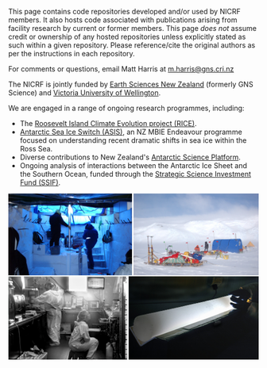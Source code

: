 This page contains code repositories developed and/or used by NICRF members. It also hosts code associated with publications arising from facility research by current or former members. This page *does not* assume credit or ownership of any hosted repositories unless explicitly stated as such within a given repository. Please reference/cite the original authors as per the instructions in each repository.

For comments or questions, email Matt Harris at m.harris@gns.cri.nz

The NICRF is jointly funded by [Earth Sciences New Zealand](https://www.earthsciences.nz/) (formerly GNS Science) and [Victoria University of Wellington](https://www.wgtn.ac.nz/).

We are engaged in a range of ongoing research programmes, including:
* The [Roosevelt Island Climate Evolution project (RICE)](http://www.rice.aq/).
* [Antarctic Sea Ice Switch (ASIS)](https://www.seaice.aq/), an NZ MBIE Endeavour programme focused on understanding recent dramatic shifts in sea ice within the Ross Sea.
* Diverse contributions to New Zealand's [Antarctic Science Platform](https://www.antarcticscienceplatform.org.nz/).
* Ongoing analysis of interactions between the Antarctic Ice Sheet and the Southern Ocean, funded through the [Strategic Science Investment Fund (SSIF)](https://www.mbie.govt.nz/science-and-technology/science-and-innovation/funding-information-and-opportunities/investment-funds/strategic-science-investment-fund).

![mosaic of several images including inside a shallow ice core drill tent, a field camp in Antarctica, an ice core illuminated from beneath, and a black and white photo of team members working in the facility clean lab](https://github.com/GNS-NICRF/.github/blob/main/images/GNS-image-mosaic-ICF-github.png) 
